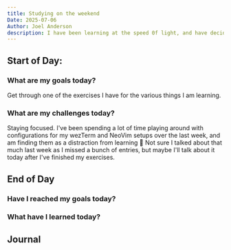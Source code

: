 ```yaml
---
title: Studying on the weekend
Date: 2025-07-06
Author: Joel Anderson
description: I have been learning at the speed 0f light, and have decided to do some study sessions to make sure I am retaining what I am learning.
---
```


## Start of Day:

### What are my goals today?
Get through one of the exercises I have for the various things I am learning.

### What are my challenges today?
Staying focused. I've been spending a lot of time playing around with configurations for my wezTerm and NeoVim setups over the last week, and am finding them as a distraction from learning :rofl:
Not sure I talked about that much last week as I missed a bunch of entries, but maybe I'll talk about it today after I've finished my exercises.

## End of Day

### Have I reached my goals today?

### What have I learned today?

## Journal
